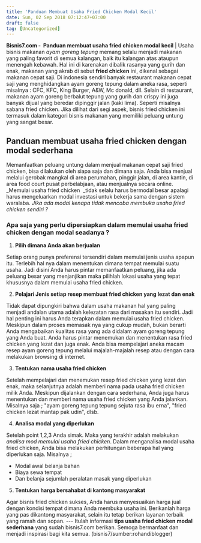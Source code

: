 ```yaml
---
title: 'Panduan Membuat Usaha Fried Chicken Modal Kecil'
date: Sun, 02 Sep 2018 07:12:47+07:00
draft: false
tag: [Uncategorized]
---
```


**Bisnis7.com -  Panduan membuat usaha fried chicken modal** **kecil** | Usaha bisnis makanan _ayam goreng tepung_ memang selalu menjadi makanan yang paling favorit di semua kalangan, baik itu kalangan atas ataupun menengah kebawah. Hal ini di karenakan dibalik rasanya yang gurih dan enak, makanan yang akrab di sebut **fried chicken** ini, dikenal sebagai makanan cepat saji. Di indonesia sendiri banyak restaurant makanan cepat saji yang menghidangkan ayam goreng tepung dalam aneka rasa, seperti misalnya : CFC, KFC, King Burger, A&W, Mc donald, dll. Selain di restaurant, makanan ayam goreng berbalut tepung yang gurih dan crispy ini juga banyak dijual yang beredar dipinggir jalan (kaki lima). Seperti misalnya sabana fried chicken. Jika dilihat dari segi aspek, bisnis fried chicken ini termasuk dalam kategori bisnis makanan yang memiliki peluang untung yang sangat besar.

Panduan membuat usaha fried chicken dengan modal sederhana
----------------------------------------------------------

Memanfaatkan peluang untung dalam menjual makanan cepat saji fried chicken, bisa dilakukan oleh siapa saja dan dimana saja. Anda bisa menjual melalui gerobak mangkal di area perumahan, pinggir jalan, di area kantin, di area food court pusat perbelabjaan, atau menjualnya secara online. _Memulai usaha fried chicken  _tidak selalu harus bermodal besar apalagi harus mengeluarkan modal investasi untuk bekerja sama dengan sistem waralaba. _Jika ada modal kenapa tidak mencoba membuka usaha fried chicken sendiri ?_

### Apa saja yang perlu dipersiapkan dalam memulai usaha fried chicken dengan modal seadanya ?

1.  **Pilih dimana Anda akan berjualan**

Setiap orang punya preferensi tersendiri dalam memulai jenis usaha apapun itu. Terlebih hal nya dalam menentukan dimana tempat memulai suatu usaha. Jadi disini Anda harus pintar memanfaatkan peluang, jika ada peluang besar yang menjanjikan maka pilihlah lokasi usaha yang tepat khususnya dalam memulai usaha fried chicken.

2.  **Pelajari Jenis setiap resep membuat fried chicken yang lezat dan enak**

Tidak dapat dipungkiri bahwa dalam usaha makanan hal yang paling menjadi andalan utama adalah kelezatan rasa dari masakan itu sendiri. Jadi hal penting ini harus Anda terapkan dalam memulai usaha fried chicken. Meskipun dalam proses memasak nya yang cukup mudah, bukan berarti Anda mengabaikan kualitas rasa yang ada didalam ayam goreng tepung yang Anda buat. Anda harus pintar menemukan dan menentukan rasa fried chicken yang lezat dan juga enak. Anda bisa mempelajari aneka macam resep ayam goreng tepung melalui majalah-majalah resep atau dengan cara melakukan browsing di internet.

3.  **Tentukan nama usaha fried chicken**

Setelah mempelajari dan menemukan resep fried chicken yang lezat dan enak, maka selanjutnya adalah memberi nama pada usaha fried chicken milik Anda. Meskipun dijalankan dengan cara sederhana, Anda juga harus menentukan dan memberi nama usaha fried chicken yang Anda jalankan. Misalnya saja ; "ayam goreng tepung tepung sejuta rasa ibu erna", "fried chicken lezat mantap pak udin", dlsb.

4.  **Analisa modal yang diperlukan**

Setelah point 1,2,3 Anda simak. Maka yang terakhir adalah melakukan _analisa mod memulai usaha fried chicken_. Dalam menganalisa modal usaha fried chicken, Anda bisa melakukan perhitungan beberapa hal yang diperlukan saja. Misalnya ;

*   Modal awal belanja bahan
*   Biaya sewa tempat
*   Dan belanja sejumlah peralatan masak yang diperlukan

5.  **Tentukan harga bersahabat di kantong masyarakat**

Agar bisnis fried chicken sukses, Anda harus menyesuaikan harga jual dengan kondisi tempat dimana Anda membuka usaha ini. Berikanlah harga yang pas dikantong masyarakat, selain itu tetap berikan layanan terbaik yang ramah dan sopan. --- Itulah informasi **tips usaha fried chicken modal sederhana** yang sudah bisnis7.com berikan. Semoga bermanfaat dan menjadi inspirasi bagi kita semua. (bisnis7/sumber:rohandiblogger)